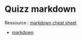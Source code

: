 # Quizz markdown

Ressource : [markdown cheat sheet](https://github.com/adam-p/markdown-here/wiki/Markdown-Cheatsheet)

- [markdown](markdown-base.md)

